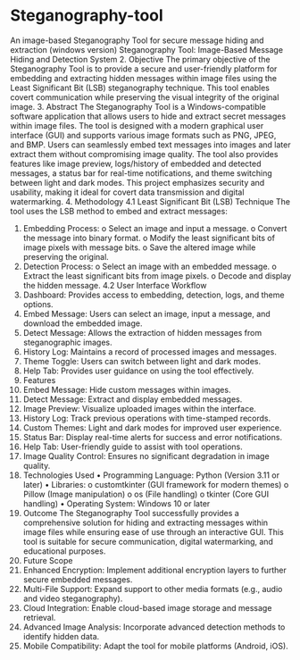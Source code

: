 # Steganography-tool
An image-based Steganography Tool for secure message hiding and extraction (windows version)
Steganography Tool: Image-Based Message Hiding and Detection System
2. Objective
The primary objective of the Steganography Tool is to provide a secure and user-friendly platform for embedding and extracting hidden messages within image files using the Least Significant Bit (LSB) steganography technique. This tool enables covert communication while preserving the visual integrity of the original image.
3. Abstract
The Steganography Tool is a Windows-compatible software application that allows users to hide and extract secret messages within image files. The tool is designed with a modern graphical user interface (GUI) and supports various image formats such as PNG, JPEG, and BMP. Users can seamlessly embed text messages into images and later extract them without compromising image quality.
The tool also provides features like image preview, logs/history of embedded and detected messages, a status bar for real-time notifications, and theme switching between light and dark modes. This project emphasizes security and usability, making it ideal for covert data transmission and digital watermarking.
4. Methodology
4.1 Least Significant Bit (LSB) Technique
The tool uses the LSB method to embed and extract messages:
1.	Embedding Process:
o	Select an image and input a message.
o	Convert the message into binary format.
o	Modify the least significant bits of image pixels with message bits.
o	Save the altered image while preserving the original.
2.	Detection Process:
o	Select an image with an embedded message.
o	Extract the least significant bits from image pixels.
o	Decode and display the hidden message.
4.2 User Interface Workflow
1.	Dashboard: Provides access to embedding, detection, logs, and theme options.
2.	Embed Message: Users can select an image, input a message, and download the embedded image.
3.	Detect Message: Allows the extraction of hidden messages from steganographic images.
4.	History Log: Maintains a record of processed images and messages.
5.	Theme Toggle: Users can switch between light and dark modes.
6.	Help Tab: Provides user guidance on using the tool effectively.
5. Features
1.	Embed Message: Hide custom messages within images.
2.	Detect Message: Extract and display embedded messages.
3.	Image Preview: Visualize uploaded images within the interface.
4.	History Log: Track previous operations with time-stamped records.
5.	Custom Themes: Light and dark modes for improved user experience.
6.	Status Bar: Display real-time alerts for success and error notifications.
7.	Help Tab: User-friendly guide to assist with tool operations.
8.	Image Quality Control: Ensures no significant degradation in image quality.
6. Technologies Used
•	Programming Language: Python (Version 3.11 or later)
•	Libraries:
o	customtkinter (GUI framework for modern themes)
o	Pillow (Image manipulation)
o	os (File handling)
o	tkinter (Core GUI handling)
•	Operating System: Windows 10 or later
7. Outcome
The Steganography Tool successfully provides a comprehensive solution for hiding and extracting messages within image files while ensuring ease of use through an interactive GUI. This tool is suitable for secure communication, digital watermarking, and educational purposes.
8. Future Scope
1.	Enhanced Encryption: Implement additional encryption layers to further secure embedded messages.
2.	Multi-File Support: Expand support to other media formats (e.g., audio and video steganography).
3.	Cloud Integration: Enable cloud-based image storage and message retrieval.
4.	Advanced Image Analysis: Incorporate advanced detection methods to identify hidden data.
5.	Mobile Compatibility: Adapt the tool for mobile platforms (Android, iOS).
